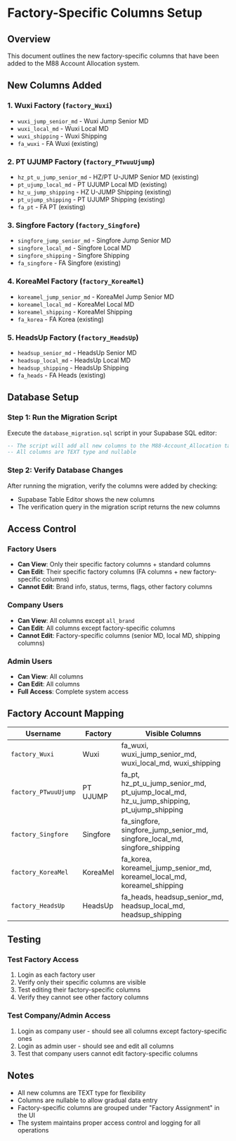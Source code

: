 # Factory-Specific Columns Setup

## Overview
This document outlines the new factory-specific columns that have been added to the M88 Account Allocation system.

## New Columns Added

### 1. Wuxi Factory (`factory_Wuxi`)
- `wuxi_jump_senior_md` - Wuxi Jump Senior MD
- `wuxi_local_md` - Wuxi Local MD  
- `wuxi_shipping` - Wuxi Shipping
- `fa_wuxi` - FA Wuxi (existing)

### 2. PT UJUMP Factory (`factory_PTwuuUjump`)
- `hz_pt_u_jump_senior_md` - HZ/PT U-JUMP Senior MD (existing)
- `pt_ujump_local_md` - PT UJUMP Local MD (existing)
- `hz_u_jump_shipping` - HZ U-JUMP Shipping (existing)
- `pt_ujump_shipping` - PT UJUMP Shipping (existing)
- `fa_pt` - FA PT (existing)

### 3. Singfore Factory (`factory_Singfore`)
- `singfore_jump_senior_md` - Singfore Jump Senior MD
- `singfore_local_md` - Singfore Local MD
- `singfore_shipping` - Singfore Shipping
- `fa_singfore` - FA Singfore (existing)

### 4. KoreaMel Factory (`factory_KoreaMel`)
- `koreamel_jump_senior_md` - KoreaMel Jump Senior MD
- `koreamel_local_md` - KoreaMel Local MD
- `koreamel_shipping` - KoreaMel Shipping
- `fa_korea` - FA Korea (existing)

### 5. HeadsUp Factory (`factory_HeadsUp`)
- `headsup_senior_md` - HeadsUp Senior MD
- `headsup_local_md` - HeadsUp Local MD
- `headsup_shipping` - HeadsUp Shipping
- `fa_heads` - FA Heads (existing)

## Database Setup

### Step 1: Run the Migration Script
Execute the `database_migration.sql` script in your Supabase SQL editor:

```sql
-- The script will add all new columns to the M88-Account_Allocation table
-- All columns are TEXT type and nullable
```

### Step 2: Verify Database Changes
After running the migration, verify the columns were added by checking:
- Supabase Table Editor shows the new columns
- The verification query in the migration script returns the new columns

## Access Control

### Factory Users
- **Can View**: Only their specific factory columns + standard columns
- **Can Edit**: Their specific factory columns (FA columns + new factory-specific columns)
- **Cannot Edit**: Brand info, status, terms, flags, other factory columns

### Company Users
- **Can View**: All columns except `all_brand`
- **Can Edit**: All columns except factory-specific columns
- **Cannot Edit**: Factory-specific columns (senior MD, local MD, shipping columns)

### Admin Users
- **Can View**: All columns
- **Can Edit**: All columns
- **Full Access**: Complete system access

## Factory Account Mapping

| Username | Factory | Visible Columns |
|----------|---------|----------------|
| `factory_Wuxi` | Wuxi | fa_wuxi, wuxi_jump_senior_md, wuxi_local_md, wuxi_shipping |
| `factory_PTwuuUjump` | PT UJUMP | fa_pt, hz_pt_u_jump_senior_md, pt_ujump_local_md, hz_u_jump_shipping, pt_ujump_shipping |
| `factory_Singfore` | Singfore | fa_singfore, singfore_jump_senior_md, singfore_local_md, singfore_shipping |
| `factory_KoreaMel` | KoreaMel | fa_korea, koreamel_jump_senior_md, koreamel_local_md, koreamel_shipping |
| `factory_HeadsUp` | HeadsUp | fa_heads, headsup_senior_md, headsup_local_md, headsup_shipping |

## Testing

### Test Factory Access
1. Login as each factory user
2. Verify only their specific columns are visible
3. Test editing their factory-specific columns
4. Verify they cannot see other factory columns

### Test Company/Admin Access
1. Login as company user - should see all columns except factory-specific ones
2. Login as admin user - should see and edit all columns
3. Test that company users cannot edit factory-specific columns

## Notes
- All new columns are TEXT type for flexibility
- Columns are nullable to allow gradual data entry
- Factory-specific columns are grouped under "Factory Assignment" in the UI
- The system maintains proper access control and logging for all operations
